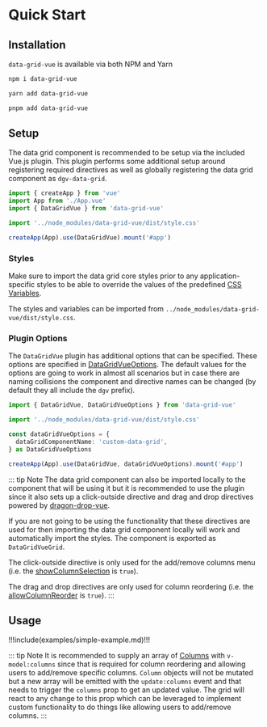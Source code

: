 # Quick Start

## Installation

`data-grid-vue` is available via both <a :href="$dgv.npmUrl" target="_blank">NPM</a> and <a :href="$dgv.yarnUrl" target="_blank">Yarn</a>

<CodeGroup>
  <CodeGroupItem title="NPM" active>

```bash
npm i data-grid-vue
```

  </CodeGroupItem>
  <CodeGroupItem title="YARN">

```bash
yarn add data-grid-vue
```

  </CodeGroupItem>
  <CodeGroupItem title="PNPM">

```bash
pnpm add data-grid-vue
```

  </CodeGroupItem>
</CodeGroup>

## Setup

The data grid component is recommended to be setup via the included Vue.js plugin. This plugin performs some additional setup around registering required directives as well as globally registering the data grid component as `dgv-data-grid`. 

```ts
import { createApp } from 'vue'
import App from './App.vue'
import { DataGridVue } from 'data-grid-vue'

import '../node_modules/data-grid-vue/dist/style.css'

createApp(App).use(DataGridVue).mount('#app')
```

### Styles

Make sure to import the data grid core styles prior to any application-specific styles to be able to override the values of the predefined <a href="/theme" target="_blank">CSS Variables</a>.

The styles and variables can be imported from `../node_modules/data-grid-vue/dist/style.css`.

### Plugin Options

The `DataGridVue` plugin has additional options that can be specified. These options are specified in <a href="/generated/interfaces/DataGridVueOptions.html" target="_blank">DataGridVueOptions</a>. The default values for the options are going to work in almost all scenarios but in case there are naming collisions the component and directive names can be changed (by default they all include the `dgv` prefix).

```ts
import { DataGridVue, DataGridVueOptions } from 'data-grid-vue'

import '../node_modules/data-grid-vue/dist/style.css'

const dataGridVueOptions = {
  dataGridComponentName: 'custom-data-grid',
} as DataGridVueOptions

createApp(App).use(DataGridVue, dataGridVueOptions).mount('#app')
```

::: tip Note
The data grid component can also be imported locally to the component that will be using it but it is recommended to use the plugin since it also sets up a click-outside directive and drag and drop directives powered by [dragon-drop-vue](https://www.npmjs.com/package/dragon-drop-vue).

If you are not going to be using the functionality that these directives are used for then importing the data grid component locally will work and automatically import the styles. The component is exported as `DataGridVueGrid`.

The click-outside directive is only used for the add/remove columns menu (i.e. the <a href="/generated/DataGridVueGrid/#showColumnSelection" target="_blank">showColumnSelection</a> is `true`).

The drag and drop directives are only used for column reordering (i.e. the <a href="/generated/DataGridVueGrid/#allowColumnReorder" target="_blank">allowColumnReorder</a> is `true`).
:::

## Usage

!!!include(examples/simple-example.md)!!!

::: tip Note
It is recommended to supply an array of <a href="/generated/interfaces/Column.html" target="_blank">Columns</a> with `v-model:columns` since that is required for column reordering and allowing users to add/remove specific columns. `Column` objects will not be mutated but a new array will be emitted with the `update:columns` event and that needs to trigger the `columns` prop to get an updated value. The grid will react to any change to this prop which can be leveraged to implement custom functionality to do things like allowing users to add/remove columns.
:::